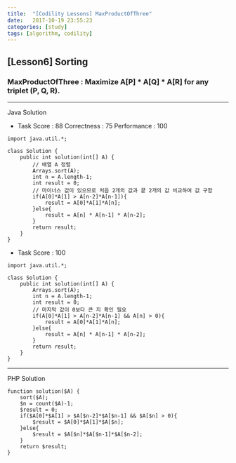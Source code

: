 ```yaml
---
title:  "[Codility Lessons] MaxProductOfThree"
date:   2017-10-19 23:55:23
categories: [study]
tags: [algorithm, codility]
---
```

## [Lesson6] Sorting  
### MaxProductOfThree : Maximize A[P] * A[Q] * A[R] for any triplet (P, Q, R).  
---
Java Solution  

- Task Score : 88
Correctness : 75 	Performance : 100
```
import java.util.*;

class Solution {
    public int solution(int[] A) {
        // 배열 A 정렬
        Arrays.sort(A);
        int n = A.length-1;
        int result = 0;
        // 마이너스 값이 있으므로 처음 2개의 값과 끝 2개의 값 비교하여 값 구함
        if(A[0]*A[1] > A[n-2]*A[n-1]){
            result = A[0]*A[1]*A[n];
        }else{
            result = A[n] * A[n-1] * A[n-2];
        }
        return result;
    }
}

```
- Task Score : 100  
```
import java.util.*;

class Solution {
    public int solution(int[] A) {
        Arrays.sort(A);
        int n = A.length-1;
        int result = 0;
        // 마지막 값이 0보다 큰 지 확인 필요
        if(A[0]*A[1] > A[n-2]*A[n-1] && A[n] > 0){
            result = A[0]*A[1]*A[n];
        }else{
            result = A[n] * A[n-1] * A[n-2];
        }
        return result;
    }
}
```

---
PHP Solution
```
function solution($A) {
    sort($A);
    $n = count($A)-1;
    $result = 0;
    if($A[0]*$A[1] > $A[$n-2]*$A[$n-1] && $A[$n] > 0){
        $result = $A[0]*$A[1]*$A[$n];
    }else{
        $result = $A[$n]*$A[$n-1]*$A[$n-2];
    }
    return $result;
}
```
